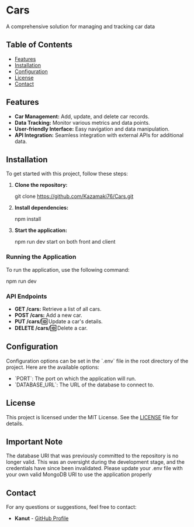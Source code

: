 
# Cars

A comprehensive solution for managing and tracking car data

## Table of Contents

- [Features](#features)
- [Installation](#installation)
- [Configuration](#configuration)
- [License](#license)
- [Contact](#contact)

## Features

- **Car Management:** Add, update, and delete car records.
- **Data Tracking:** Monitor various metrics and data points.
- **User-friendly Interface:** Easy navigation and data manipulation.
- **API Integration:** Seamless integration with external APIs for additional data.

## Installation

To get started with this project, follow these steps:

1. **Clone the repository:**

   git clone https://github.com/Kazamaki76/Cars.git

2. **Install dependencies:**

   npm install
   
3. **Start the application:**
  
   npm run dev start on both front and client

### Running the Application

To run the application, use the following command:

npm run dev


### API Endpoints

- **GET /cars:** Retrieve a list of all cars.
- **POST /cars:** Add a new car.
- **PUT /cars/:id:** Update a car's details.
- **DELETE /cars/:id:** Delete a car.


## Configuration

Configuration options can be set in the \`.env\` file in the root directory of the project. Here are the available options:

- \`PORT\`: The port on which the application will run.
- \`DATABASE_URL\`: The URL of the database to connect to.


## License

This project is licensed under the MIT License. See the [LICENSE](LICENSE) file for details.

## Important Note
The database URI that was previously committed to the repository is no longer valid. This was an oversight during the development stage, and the credentials have since been invalidated. Please update your .env file with your own valid MongoDB URI to use the application properly

## Contact

For any questions or suggestions, feel free to contact:

- **Kanut** - [GitHub Profile](https://github.com/Kazamaki76)
